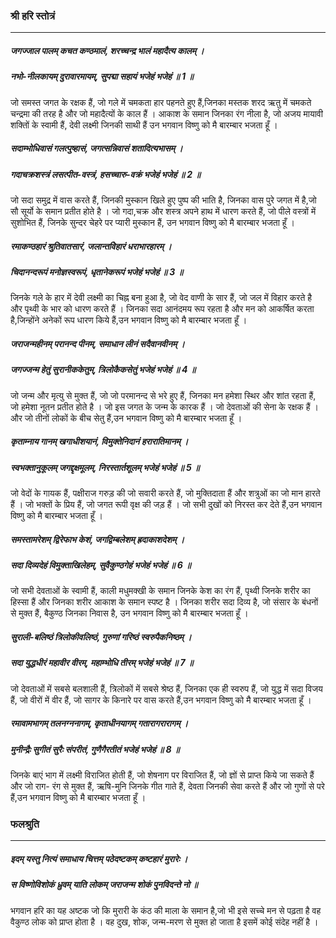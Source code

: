 ### श्री हरि स्तोत्रं

---

##### जगज्जाल पालम् कचत कण्ठमालं, शरच्चन्द्र भालं महादैत्य कालम् ।
##### नभो-नीलकायम् दुरावारमायम्, सुपद्मा सहायं भजेहं भजेहं ॥ 1 ॥

जो समस्त जगत के रक्षक हैं, जो गले में चमकता हार पहनते हुए हैं,जिनका मस्तक शरद ऋतु में चमकते चन्द्रमा की तरह है और जो महादैत्यों के काल हैं । आकाश के समान जिनका रंग नीला है, जो अजय मायावी शक्तिों के स्वामी हैं, देवी लक्ष्मी जिनकी साथी हैं उन भगवान विष्णु को मै बारम्बार भजता हूँ ।

##### सदाम्भोधिवासं गलत्पुष्हासं, जगत्सन्निवासं शतादित्यभासम् ।
##### गदाचक्रशस्त्रं लसत्पीत-वस्त्रं, हसच्चारु-वक्रं भजेहं भजेहं ॥ 2 ॥

जो सदा समुद्र में वास करते हैं, जिनकी मुस्कान खिले हुए पुष्प की भाति है, जिनका वास पुरे जगत में है,जो सौ सूर्यो के समान प्रतीत होते है । जो गदा,चक्र और शस्त्र अपने हाथ में धारण करते हैं, जो पीले वस्त्रों में सुशोभित हैं, जिनके सुन्दर चेहरे पर प्यारी मुस्कान हैं, उन भगवान विष्णु को मै बारम्बार भजता हूँ ।

##### रमाकण्ठहारं श्रुतिवातसारं, जलान्तविेहारं धराभारहारम् ।
##### चिदानन्दरूपं मनोज्ञस्वरूपं, धृतानेकरूपं भजेहं भजेहं ॥ 3 ॥

जिनके गले के हार में देवी लक्ष्मी का चिह्न बना हुआ है, जो वेद वाणी के सार हैं, जो जल में विहार करते है और पृथ्वी के भार को धारण करते हैं । जिनका सदा आनंदमय रूप रहता है और मन को आकर्षित करता है,जिन्होंने अनेकों रूप धारण किये हैं,उन भगवान विष्णु को मै बारम्बार भजता हूँ ।

##### जराजन्महीनम् परानन्द पीनम्, समाधान लीनं सदैवानवीनम् ।
##### जगज्जन्म हेतुं सुरानीककेतुम्, त्रिलोकैकसेतुं भजेहं भजेहं ॥ 4 ॥

जो जन्म और मृत्यु से मुक्त हैं, जो जो परमानन्द से भरे हुए हैं, जिनका मन हमेशा स्थिर और शांत रहता हैं, जो हमेशा नूतन प्रतीत होते है । जो इस जगत के जन्म के कारक हैं । जो देवताओं की सेना के रक्षक हैं । और जो तीनों लोकों के बीच सेतु हैं,उन भगवान विष्णु को मै बारम्बार भजता हूँ ।

##### कृताम्नाय गानम् खगाधीशयानं, विमुक्तेनिदानं हरारातिमानम् ।
##### स्वभक्तानुकूलम् जगद्दृक्षमूलम्, निरस्तार्तशूलम् भजेहं भजेहं ॥ 5 ॥

जो वेदों के गायक हैं, पक्षीराज गरुड़ की जो सवारी करते हैं, जो मुक्तिदाता हैं और शत्रुओं का जो मान हारते हैं । जो भक्तों के प्रिय हैं, जो जगत रूपी वृक्ष की जड़ हैं । जो सभी दुखों को निरस्त कर देते हैं,उन भगवान विष्णु को मै बारम्बार भजता हूँ ।

##### समस्तामरेशम् द्विरेफाभ केशं, जगद्विम्बलेशम् ह्रदाकाशदेशम् ।
##### सदा दिव्यदेहं विमुक्ताखिलेहम्, सुवैकुण्ठगेहं भजेहं भजेहं ॥ 6 ॥

जो सभी देवताओं के स्वामी हैं, काली मधुमक्खी के समान जिनके केश का रंग हैं, पृथ्वी जिनके शरीर का हिस्सा हैं और जिनका शरीर आकाश के समान स्पष्ट है । जिनका शरीर सदा दिव्य है, जो संसार के बंधनों से मुक्त हैं, बैकुण्ठ जिनका निवास है, उन भगवान विष्णु को मै बारम्बार भजता हूँ ।

##### सुराली-बलिष्ठं त्रिलोकीवलिष्ठं, गुरुणां गरिष्ठं स्वरुपैकनिष्ठम् ।
##### सदा युद्धधीरं महावीर वीरम्, महाम्भोधि तीरम् भजेहं भजेहं ॥ 7 ॥

जो देवताओं में सबसे बलशाली हैं, त्रिलोकों में सबसे श्रेष्ठ हैं, जिनका एक ही स्वरुप हैं, जो युद्ध में सदा विजय हैं, जो वीरों में वीर हैं, जो सागर के किनारे पर वास करते हैं,उन भगवान विष्णु को मै बारम्बार भजता हूँ ।

##### रमावामभागम् तलनग्ननागम्, कृताधीनयागम् गतारागरारागम् ।
##### मुनीन्द्रैः सुगीतं सुरैः संपरीतं, गुणैगैरतीतं भजेहं भजेहं ॥ 8 ॥

जिनके बाएं भाग में लक्ष्मी विराजित होती हैं, जो शेषनाग पर विराजित हैं, जो ज्ञों से प्राप्त किये जा सकते हैं और जो राग- रंग से मुक्त हैं, ऋषि-मुनि जिनके गीत गाते हैं, देवता जिनकी सेवा करते हैं और जो गुणों से परे हैं,उन भगवान विष्णु को मै बारम्बार भजता हूँ ।

### फलश्रुति

---

##### इदम् यस्तु नित्यं समाधाय चित्तम् पठेदष्टकम् कष्टहारं मुरारेः ।
##### स विष्णोविशोकं ध्रुवम् याति लोकम् जराजन्म शोकं पुनविदन्ते नो ॥

भगवान हरि का यह अष्टक जो कि मुरारी के कंठ की माला के समान है,जो भी इसे सच्चे मन से पढ़ता है वह वैकुण्ठ लोक को प्राप्त होता है । वह दुख, शोक, जन्म-मरण से मुक्त हो जाता है इसमें कोई संदेह नहीं है ।